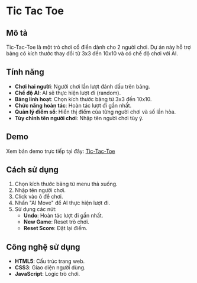 # Tic Tac Toe

## Mô tả
Tic-Tac-Toe là một trò chơi cổ điển dành cho 2 người chơi. Dự án này hỗ trợ bảng có kích thước thay đổi từ 3x3 đến 10x10 và có chế độ chơi với AI.

## Tính năng
- **Chơi hai người**: Người chơi lần lượt đánh dấu trên bảng.
- **Chế độ AI**: AI sẽ thực hiện lượt đi (random).
- **Bảng linh hoạt**: Chọn kích thước bảng từ 3x3 đến 10x10.
- **Chức năng hoàn tác**: Hoàn tác lượt đi gần nhất.
- **Quản lý điểm số**: Hiển thị điểm của từng người chơi và số lần hòa.
- **Tùy chỉnh tên người chơi**: Nhập tên người chơi tùy ý.

## Demo
Xem bản demo trực tiếp tại đây: [Tic-Tac-Toe](https://tictactoeapp02.netlify.app/)

## Cách sử dụng
1. Chọn kích thước bảng từ menu thả xuống.
2. Nhập tên người chơi.
3. Click vào ô để chơi.
4. Nhấn "AI Move" để AI thực hiện lượt đi.
5. Sử dụng các nút:
   - **Undo**: Hoàn tác lượt đi gần nhất.
   - **New Game**: Reset trò chơi.
   - **Reset Score**: Đặt lại điểm.

## Công nghệ sử dụng
- **HTML5**: Cấu trúc trang web.
- **CSS3**: Giao diện người dùng.
- **JavaScript**: Logic trò chơi.
